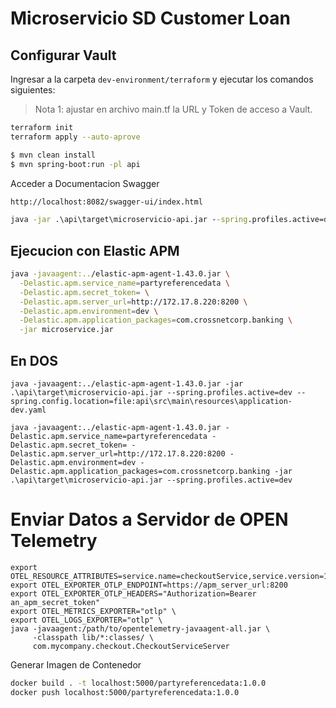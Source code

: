 # Microservicio SD Customer Loan

## Configurar Vault

Ingresar a la carpeta `dev-environment/terraform` y ejecutar los comandos siguientes:

> Nota 1: ajustar en archivo main.tf la URL y Token de acceso a Vault.

```sh
terraform init
terraform apply --auto-aprove
```

```sh
$ mvn clean install
$ mvn spring-boot:run -pl api
```

Acceder a Documentacion Swagger

```sh
http://localhost:8082/swagger-ui/index.html
```

```cmd
java -jar .\api\target\microservicio-api.jar --spring.profiles.active=dev
```
## Ejecucion con Elastic APM

```sh
java -javaagent:../elastic-apm-agent-1.43.0.jar \
  -Delastic.apm.service_name=partyreferencedata \
  -Delastic.apm.secret_token= \
  -Delastic.apm.server_url=http://172.17.8.220:8200 \
  -Delastic.apm.environment=dev \
  -Delastic.apm.application_packages=com.crossnetcorp.banking \
  -jar microservice.jar
```

## En DOS

```dos
java -javaagent:../elastic-apm-agent-1.43.0.jar -jar .\api\target\microservicio-api.jar --spring.profiles.active=dev --spring.config.location=file:api\src\main\resources\application-dev.yaml
```


```dos
java -javaagent:../elastic-apm-agent-1.43.0.jar -Delastic.apm.service_name=partyreferencedata -Delastic.apm.secret_token= -Delastic.apm.server_url=http://172.17.8.220:8200 -Delastic.apm.environment=dev -Delastic.apm.application_packages=com.crossnetcorp.banking -jar .\api\target\microservicio-api.jar --spring.profiles.active=dev

```

# Enviar Datos a Servidor de OPEN Telemetry

```
export OTEL_RESOURCE_ATTRIBUTES=service.name=checkoutService,service.version=1.1,deployment.environment=production
export OTEL_EXPORTER_OTLP_ENDPOINT=https://apm_server_url:8200
export OTEL_EXPORTER_OTLP_HEADERS="Authorization=Bearer an_apm_secret_token"
export OTEL_METRICS_EXPORTER="otlp" \
export OTEL_LOGS_EXPORTER="otlp" \ 
java -javaagent:/path/to/opentelemetry-javaagent-all.jar \
     -classpath lib/*:classes/ \
     com.mycompany.checkout.CheckoutServiceServer
```

Generar Imagen de Contenedor

```sh
docker build . -t localhost:5000/partyreferencedata:1.0.0
docker push localhost:5000/partyreferencedata:1.0.0
```

